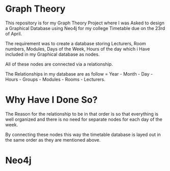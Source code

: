 # Graph Theory      

This repository is for my Graph Theory Project where I was Asked to design a Graphical Database using Neo4j for my college Timetable due on 
the 23rd of April.

The requirement was to create  a database storing Lecturers, Room numbers, Modules, Days of the Week, Hours of the day which i Have included
in my Graphical database as nodes.

All of these nodes are connected via a relationship.

The Relationships in my database are as follow = Year - Month - Day - Hours - Groups - Modules - Rooms - Lecturers.

# Why Have I Done So?      

The Reason for the relationship to be in that order is so that everything is well organized and there is no need for separate nodes for each
day of the week.

By connecting these nodes this way the timetable database is layed out in the same order as they are mentioned above.

# Neo4j

